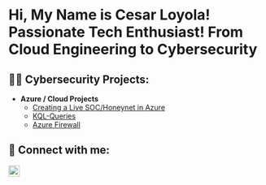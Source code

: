 <h1>Hi, My Name is Cesar Loyola! Passionate Tech Enthusiast! From Cloud Engineering to Cybersecurity </h1>


<h2>👨‍💻 Cybersecurity Projects:</h2>

- <b>Azure / Cloud Projects </b>
  - [Creating a Live SOC/Honeynet in Azure](https://github.com/Cloyola98/Azure-SOC)
  - [KQL-Queries](https://github.com/Cloyola98/KQL-Queries)
  - [Azure Firewall](https://github.com/Cloyola98/Azure-Firewall)

<h2> 🤳 Connect with me:</h2>

[<img align="left" alt="JoshMadakor | LinkedIn" width="22px" src="https://cdn.jsdelivr.net/npm/simple-icons@v3/icons/linkedin.svg" />][linkedin]




[linkedin]: https://www.linkedin.com/in/cesar-loyola-24a351204/


